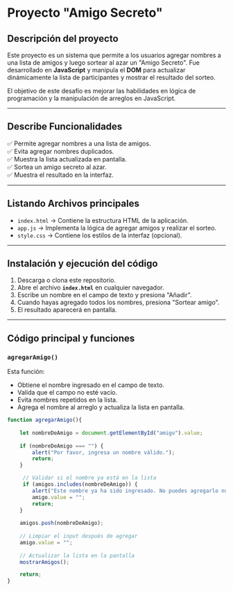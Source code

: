# Proyecto "Amigo Secreto" 

## Descripción  del proyecto
Este proyecto es un sistema que permite a los usuarios agregar nombres a una lista de amigos y luego sortear al azar un "Amigo Secreto". Fue desarrollado en **JavaScript** y manipula el **DOM** para actualizar dinámicamente la lista de participantes y mostrar el resultado del sorteo.  

El objetivo de este desafío es mejorar las habilidades en lógica de programación y la manipulación de arreglos en JavaScript.  

---

## Describe Funcionalidades  
✅ Permite agregar nombres a una lista de amigos.  
✅ Evita agregar nombres duplicados.  
✅ Muestra la lista actualizada en pantalla.  
✅ Sortea un amigo secreto al azar.  
✅ Muestra el resultado en la interfaz.  

---

## Listando Archivos principales  
- `index.html` → Contiene la estructura HTML de la aplicación.  
- `app.js` → Implementa la lógica de agregar amigos y realizar el sorteo.  
- `style.css` → Contiene los estilos de la interfaz (opcional).  

---

## Instalación y ejecución del código
1. Descarga o clona este repositorio.  
2. Abre el archivo **`index.html`** en cualquier navegador.  
3. Escribe un nombre en el campo de texto y presiona "Añadir".  
4. Cuando hayas agregado todos los nombres, presiona "Sortear amigo".  
5. El resultado aparecerá en pantalla.  

---

## Código principal y funciones

### `agregarAmigo()`  
Esta función:  
- Obtiene el nombre ingresado en el campo de texto.  
- Valida que el campo no esté vacío.  
- Evita nombres repetidos en la lista.  
- Agrega el nombre al arreglo y actualiza la lista en pantalla.  

```javascript
function agregarAmigo(){
 
    let nombreDeAmigo = document.getElementById("amigo").value;
    
    if (nombreDeAmigo === "") {
        alert("Por favor, ingresa un nombre válido.");
        return;
    }

     // Validar si el nombre ya está en la lista
     if (amigos.includes(nombreDeAmigo)) {
        alert("Este nombre ya ha sido ingresado. No puedes agregarlo nuevamente.");
        amigo.value = "";
        return;
    }
    
    amigos.push(nombreDeAmigo);
 
    // Limpiar el input después de agregar
    amigo.value = "";
    
    // Actualizar la lista en la pantalla
    mostrarAmigos();

    return;
}
